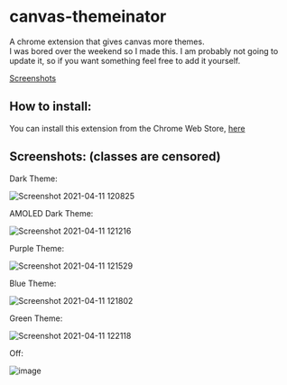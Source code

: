 # canvas-themeinator
A chrome extension that gives canvas more themes.  
I was bored over the weekend so I made this. I am probably not going to update it, so if you want something feel free to add it yourself.

[Screenshots](https://github.com/one23four56/canvas-dark-theme#screenshots-classes-are-censored)

## How to install: 

You can install this extension from the Chrome Web Store, [here](https://chrome.google.com/webstore/detail/canvas-themeinator/ffhddhjbbaocbeejjijfioimiplpfgbb/)

## Screenshots: (classes are censored)

Dark Theme:  

![Screenshot 2021-04-11 120825](https://user-images.githubusercontent.com/72141247/114314119-fdf3a900-9abe-11eb-90c0-8ac2228c390e.png)

AMOLED Dark Theme:  

![Screenshot 2021-04-11 121216](https://user-images.githubusercontent.com/72141247/114314236-7f4b3b80-9abf-11eb-90c8-30c28d328086.png)

Purple Theme:

![Screenshot 2021-04-11 121529](https://user-images.githubusercontent.com/72141247/114314350-d94c0100-9abf-11eb-8313-a4ce75e14e56.png)

Blue Theme: 

![Screenshot 2021-04-11 121802](https://user-images.githubusercontent.com/72141247/114314451-4c557780-9ac0-11eb-9b3a-c1309cb6c9e0.png)

Green Theme:

![Screenshot 2021-04-11 122118](https://user-images.githubusercontent.com/72141247/114314525-b0783b80-9ac0-11eb-8089-6e182bc90b5d.png)

Off:  

![image](https://user-images.githubusercontent.com/72141247/114288894-de19a200-9a38-11eb-9308-3f3ba9715b25.png)
